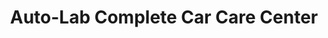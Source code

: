 ---
title: "Auto-Lab Complete Car Care Center"
url: /gaylord/auto-lab-complete-car-care-center/
shop: car repair
---